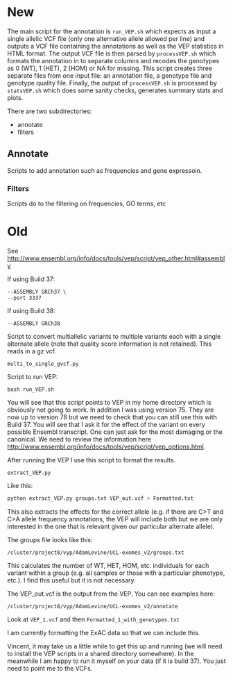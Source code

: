 # New

The main script for the annotation is ```run_VEP.sh``` which expects as input a single allelic VCF file (only one alternative allele allowed per line) and outputs a VCF file containing the annotations as well as the VEP statistics in HTML format.
The output VCF file is then parsed by ```processVEP.sh``` which formats the annotation in to separate columns and recodes the genotypes as 0 (WT), 1 (HET), 2 (HOM) or NA for missing.  This script creates three separate files from one input file: an annotation file, a genotype file and genotype quality file.
Finally, the output of ```processVEP.sh``` is processed by ```statsVEP.sh``` which does some sanity checks, generates summary stats and plots.

There are two subdirectories:

* annotate
* filters

## Annotate

Scripts to add annotation such as frequencies and gene expressoin.

### Filters

Scripts do to the filtering on frequencies, GO terms, etc


# Old


See http://www.ensembl.org/info/docs/tools/vep/script/vep_other.html#assembly

If using Build 37:

```
--ASSEMBLY GRCh37 \
--port 3337
```

If using Build 38:
```
--ASSEMBLY GRCh38
```

Script to convert multiallelic variants to multiple variants each with a single alternate allele
(note that quality score information is not retained). This reads in a gz vcf.
```
multi_to_single_gvcf.py
 ```
Script to run VEP:
```
bash run_VEP.sh
```
You will see that this script points to VEP in my home directory which is obviously not going to work.
In addition I was using version 75. They are now up to version 78 but we need to check that you can still use this with Build 37. You will see that I ask it for the effect of the variant on every possible Ensembl transcript.
One can just ask for the most damaging or the canonical.
We need to review the information here http://www.ensembl.org/info/docs/tools/vep/script/vep_options.html.
 
After running the VEP I use this script to format the results.

```
extract_VEP.py
```

Like this:
```sh
python extract_VEP.py groups.txt VEP_out.vcf > Formatted.txt
```

This also extracts the effects for the correct allele (e.g. if there are C>T and C>A allele frequency annotations,
the VEP will include both but we are only interested in the one that is relevant given our particular alternate allele).
 
The groups file looks like this:
```
/cluster/project8/vyp/AdamLevine/UCL-exomes_v2/groups.txt
```

This calculates the number of WT, HET, HOM, etc. individuals for each variant within a group
(e.g. all samples or those with a particular phenotype, etc.). I find this useful but it is not necessary.
 
The VEP_out.vcf is the output from the VEP.
You can see examples here:
```
/cluster/project8/vyp/AdamLevine/UCL-exomes_v2/annotate
```

Look at `VEP_1.vcf` and then `Formatted_1_with_genotypes.txt`
 
I am currently formatting the ExAC data so that we can include this.
 
Vincent, it may take us a little while to get this up and running
(we will need to install the VEP scripts in a shared directory somewhere).
In the meanwhile I am happy to run it myself on your data (if it is build 37).
You just need to point me to the VCFs.
 

 
